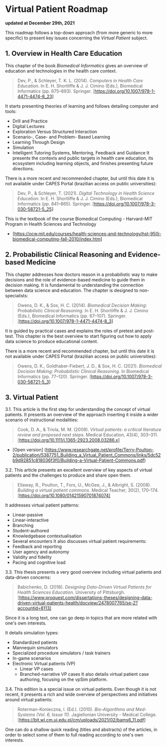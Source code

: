 # Virtual Patient Roadmap
**updated at December 29th, 2021**

This roadmap follows a top-down approach (from more generic to more specific) to present key issues concerning the *Virtual Patient* subject.
## 1. Overview in Health Care Education
This chapter of the book *Biomedical Informatics* gives an overview of education and technologies in the health care context.

> Dev, P., & Schleyer, T. K. L. (2014). *Computers in Health Care Education*. In E. H. Shortliffe & J. J. Cimino (Eds.), Biomedical Informatics (pp. 675–693). Springer. [https://doi.org/10.1007/978-1-4471-4474-8_23]

It starts presenting theories of learning and follows detailing computer and tools:
* Drill and Practice
* Digital Lectures
* Exploration Versus Structured Interaction
* Scenario-, Case- and Problem- Based Learning
* Learning Through Design
* Simulation
* Intelligent Tutoring Systems, Mentoring, Feedback and Guidance
It presents the contexts and public targets in health care education, its ecosystem including learning objects, and finishes presenting future directions.

There is a more recent and recommended chapter, but until this date it is not available under CAPES Portal (brazilian access on public universities):

> Dev, P., & Schleyer, T. (2021). *Digital Technology in Health Science Education*. In E. H. Shortliffe & J. J. Cimino (Eds.), Biomedical Informatics (pp. 841–865). Springer. [https://doi.org/10.1007/978-3-030-58721-5_25]

This is the textbook of the course Biomedical Computing - Harvard-MIT Program in Health Sciences and Technology
* [https://ocw.mit.edu/courses/health-sciences-and-technology/hst-950j-biomedical-computing-fall-2010/index.htm]

## 2. Probabilistic Clinical Reasoning and Evidence-based Medicine
This chapter addresses how doctors reason in a probabilistic way to make decisions and the role of evidence-based medicine to guide them in decision making. It is fundamental to understanding the connection between data science and education. The chapter is designed to non-specialists:

> Owens, D. K., & Sox, H. C. (2014). *Biomedical Decision Making: Probabilistic Clinical Reasoning*. In E. H. Shortliffe & J. J. Cimino (Eds.), Biomedical Informatics (pp. 67–107). Springer. [https://doi.org/10.1007/978-1-4471-4474-8_3]

It is guided by practical cases and explains the roles of pretest and post-test. This chapter is the best overview to start figuring out how to apply data science to produce educational content.

There is a more recent and recommended chapter, but until this date it is not available under CAPES Portal (brazilian access on public universities):

> Owens, D. K., Goldhaber-Fiebert, J. D., & Sox, H. C. (2021). *Biomedical Decision Making: Probabilistic Clinical Reasoning*. In Biomedical Informatics (pp. 77–120). Springer. [https://doi.org/10.1007/978-3-030-58721-5_3]

## 3. Virtual Patient
3.1. This article is the first step for understanding the concept of virtual patients. It presents an overview of the approach inserting it inside a wider scenario of instructional modalities:

> Cook, D. A., & Triola, M. M. (2009). *Virtual patients: a critical literature review and proposed next steps*. Medical Education, 43(4), 303–311. [https://doi.org/10.1111/j.1365-2923.2008.03286.x]

* [Open version] (https://www.researchgate.net/profile/Terry-Poulton-2/publication/5387751_Building_a_Virtual_Patient_Commons/links/5dc52b9d92851c818036f3f0/Building-a-Virtual-Patient-Commons.pdf)

3.2. This article presents an excellent overview of key aspects of virtual patients and the challenges to produce and share open them.

> Ellaway, R., Poulton, T., Fors, U., McGee, J., & Albright, S. (2008). *Building a virtual patient commons*. Medical Teacher, 30(2), 170–174. [https://doi.org/10.1080/01421590701874074]

It addresses virtual patient patterns:
* Linear-passive
* Linear-interactive
* Branching
* Student-authored
* Knowledgebase contextualisation
* Several encounters
It also discusses virtual patient requirements:
* Feedback and reporting
* User agency and autonomy
* Validity and fidelity
* Pacing and cognitive load

3.3. This thesis presents a very good overview including virtual patients and data-driven concerns:

> Babichenko, D. (2018). *Designing Data-Driven Virtual Patients for Health Sciences Education*. University of Pittsburgh. [https://www.proquest.com/dissertations-theses/designing-data-driven-virtual-patients-health/docview/2478007765/se-2?accountid=8113]

Since it is a long text, one can go deep in topics that are more related with one's own interests.

It details simulation types:
* Standardized patients
* Mannequin simulators
* Specialized procedure simulators / task trainers
* In-game scenarios
* Electronic Virtual patients (VP)
  * Linear VP cases
  * Branched-narrative VP cases
It also details virtual patient case authoring, focusing on the vpSim platform.

3.4. This edition is a special issue on virtual patients. Even though it is not recent, it presents a rich and wide overview of perspectives and initiatives around virtual patients:

> Roterman-Konieczna, I. (Ed.). (2010). *Bio-Algorithms and Med-Systems (Vol. 6, Issue 11)*. Jagiellonian University - Medical College. [https://bit.wl.cm.uj.edu.pl/cm/uploads/2021/02/bams6_11.pdf]

One can do a shallow quick reading (titles and abstracts) of the articles, in order to select some of them to full reading according to one's own interests.

